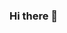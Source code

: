 ### Hi there 👋

<!--
**Lewisstar/Lewisstar** is a ✨ _special_ ✨ repository because its `README.md` (this file) appears on your GitHub profile.


**Bank Dataset Classification Project**
**Overview**
This repository contains the code and results for a classification problem using a bank dataset. The aim of this machine learning task is to perform various steps including data cleaning, data visualization, feature engineering, model evaluation, and accuracy assessment.

**Dataset**
The dataset used in this project is from a bank and contains various features related to customers such as age, job, marital status, education, balance, and whether they subscribed to a term deposit or not.

**Project Structure**
data/: This directory contains the dataset used in the project.
notebooks/: Jupyter notebooks for data cleaning, visualization, feature engineering, and model evaluation.
results/: Results of the trained models and evaluation metrics.
src/: Source code for data preprocessing, feature engineering, model training, and evaluation.
README.md: This file providing an overview of the project.
**Instructions**
Clone the repository to your local machine.
Navigate to the project directory.
Set up your Python environment and install the required dependencies.
Run the Jupyter notebooks in the notebooks/ directory to perform data exploration, preprocessing, and model training.
Refer to the src/ directory for source code related to data preprocessing, feature engineering, and model evaluation.
Evaluate the results obtained and iterate on the model as necessary.
**Dependencies**
Python 3.x
Pandas
NumPy
Matplotlib
Seaborn
Scikit-learn
**Results**
The results of the classification models along with evaluation metrics such as accuracy, precision, recall, and F1-score are stored in the results/ directory.

**Contributors**
Lawal Dada - lawaldada2626@gmail.com
**License**
This project is licensed under the MIT License.
